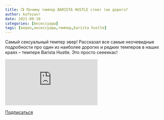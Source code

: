 ```yaml
---
title: 📺 Почему темпер BARISTA HUSTLE стоит так дорого?
author: kofezavr
date: 2021-09-10
categories: [Аксессуары]
tags: [видео,аксессуары,темпер,barista hustle]
---
```

Самый сексуальный темпер эвер! Рассказал все самые неочевидные подробности про один из наиболее дорогих и редких темперов в наших краях – темпере Barista Hustle. Это просто сеееекас!

<p><div class="youtube-wrapper"><iframe src="https://www.youtube.com/embed/M8eBAstV2Ds?controls=0" title="YouTube video player" frameborder="0" allow="accelerometer; autoplay; clipboard-write; encrypted-media; gyroscope; picture-in-picture" allowfullscreen></iframe></div></p>

<a class="play" href="https://www.youtube.com/c/Coffeesaurus?sub_confirmation=1"><i class="fab fa-youtube"></i> Подписаться</a>